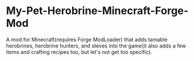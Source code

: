 My-Pet-Herobrine-Minecraft-Forge-Mod
====================================

A mod for Minecraft(requires Forge ModLoader) that adds tamable herobrines, herobrine hunters, and steves into the game(it also adds a few items and crafting recipes too, but let's not get too specific).
